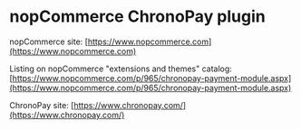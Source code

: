 ﻿nopCommerce ChronoPay plugin
===========

nopCommerce site: [https://www.nopcommerce.com](https://www.nopcommerce.com)

Listing on nopCommerce "extensions and themes" catalog: [https://www.nopcommerce.com/p/965/chronopay-payment-module.aspx](https://www.nopcommerce.com/p/965/chronopay-payment-module.aspx)

ChronoPay site: [https://www.chronopay.com/](https://www.chronopay.com/)

